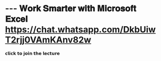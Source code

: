 # --- 𝐖𝐨𝐫𝐤 𝐒𝐦𝐚𝐫𝐭𝐞𝐫 𝐰𝐢𝐭𝐡 𝐌𝐢𝐜𝐫𝐨𝐬𝐨𝐟𝐭 𝐄𝐱𝐜𝐞𝐥 https://chat.whatsapp.com/DkbUiwT2rjj0VAmKAnv82w
𝗰𝗹𝗶𝗰𝗸 𝘁𝗼 𝗷𝗼𝗶𝗻 𝘁𝗵𝗲 𝗹𝗲𝗰𝘁𝘂𝗿𝗲
